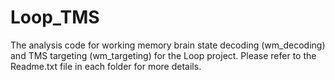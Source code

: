 # Loop_TMS
The analysis code for working memory brain state decoding (wm_decoding) and TMS targeting (wm_targeting) for the Loop project. Please refer to the Readme.txt file in each folder for more details. 
